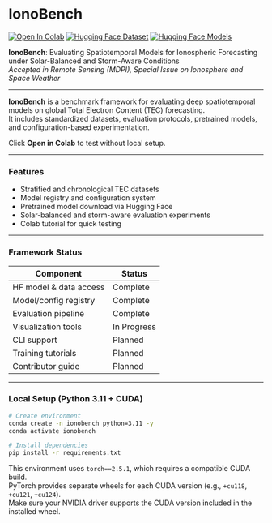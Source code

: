 # IonoBench

[![Open In Colab](https://colab.research.google.com/assets/colab-badge.svg)](https://colab.research.google.com/github/Mert-chan/IonoBench/blob/main/tutorial/colab_version.ipynb?flush_cache=true)
[![Hugging Face Dataset](https://img.shields.io/badge/HF%20Datasets-IonoBenchv-blue?logo=huggingface)](https://huggingface.co/datasets/Mertjhan/IonoBench)
[![Hugging Face Models](https://img.shields.io/badge/HF%20Models-IonoBenchv-blue?logo=huggingface)](https://huggingface.co/Mertjhan/IonoBench)

**IonoBench**: Evaluating Spatiotemporal Models for Ionospheric Forecasting under Solar-Balanced and Storm-Aware Conditions  
*Accepted in Remote Sensing (MDPI), Special Issue on Ionosphere and Space Weather*

---

**IonoBench** is a benchmark framework for evaluating deep spatiotemporal models on global Total Electron Content (TEC) forecasting.  
It includes standardized datasets, evaluation protocols, pretrained models, and configuration-based experimentation.
  
Click **Open in Colab** to test without local setup.

---

### Features

- Stratified and chronological TEC datasets
- Model registry and configuration system
- Pretrained model download via Hugging Face
- Solar-balanced and storm-aware evaluation experiments
- Colab tutorial for quick testing

---

### Framework Status

| Component               | Status      |
|------------------------|-------------|
| HF model & data access | Complete    |
| Model/config registry  | Complete    |
| Evaluation pipeline    | Complete    |
| Visualization tools    | In Progress |
| CLI support            | Planned     |
| Training tutorials     | Planned     |
| Contributor guide      | Planned     |

---

### Local Setup (Python 3.11 + CUDA)

```bash
# Create environment
conda create -n ionobench python=3.11 -y
conda activate ionobench

# Install dependencies
pip install -r requirements.txt

```

This environment uses `torch==2.5.1`, which requires a compatible CUDA build.  
PyTorch provides separate wheels for each CUDA version (e.g., `+cu118`, `+cu121`, `+cu124`).  
Make sure your NVIDIA driver supports the CUDA version included in the installed wheel.  
